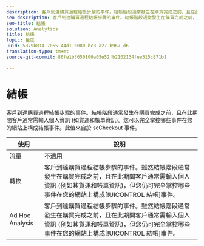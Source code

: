 ```yaml
---
description: 客戶到達購買過程結帳步驟的事件。結帳階段通常發生在購買完成之前，且在此期間客戶通常需輸入個人資訊 (如貨運和帳單資訊)。您可以完全掌控哪些事件在您的網站上構成結帳事件。此值來自於 scCheckout 事件。
seo-description: 客戶到達購買過程結帳步驟的事件。結帳階段通常發生在購買完成之前，且在此期間客戶通常需輸入個人資訊 (如貨運和帳單資訊)。您可以完全掌控哪些事件在您的網站上構成結帳事件。此值來自於 scCheckout 事件。
seo-title: 結帳
solution: Analytics
title: 結帳
topic: 量度
uuid: 5379b814-7055-44d1-b080-bc8 a27 b967 d6
translation-type: tm+mt
source-git-commit: 86fe1b3650100a05e52fb2102134fee515c871b1

---
```



# 結帳

客戶到達購買過程結帳步驟的事件。結帳階段通常發生在購買完成之前，且在此期間客戶通常需輸入個人資訊 (如貨運和帳單資訊)。您可以完全掌控哪些事件在您的網站上構成結帳事件。此值來自於 scCheckout 事件。

| 使用 | 說明 |
|---|---|
| 流量 | 不適用 |
| 轉換 | 客戶到達購買過程結帳步驟的事件。雖然結帳階段通常發生在購買完成之前，且在此期間客戶通常需輸入個人資訊 (例如其貨運和帳單資訊)，但您仍可完全掌控哪些事件在您的網站上構成[!UICONTROL 結帳]事件。 |
| Ad Hoc Analysis | 客戶到達購買過程結帳步驟的事件。雖然結帳階段通常發生在購買完成之前，且在此期間客戶通常需輸入個人資訊 (例如其貨運和帳單資訊)，但您仍可完全掌控哪些事件在您的網站上構成[!UICONTROL 結帳]事件。 |

